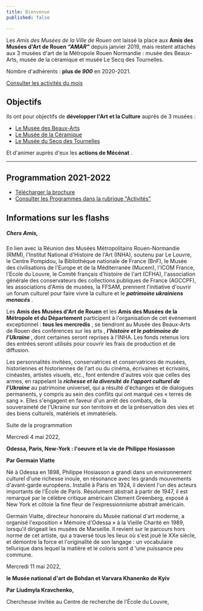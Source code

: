 ```yaml
---
title: Bienvenue
published: false

---
```

Les _Amis des Musées de la Ville de Rouen_ ont laissé la place aux **Amis des Musées d'Art de Rouen**      **_"AMAR"_** depuis janvier 2019, mais restent attachés aux 3 musées d'art de la Métropole Rouen Normandie : musée des Beaux-Arts, musée de la céramique et musée Le Secq des Tournelles.

Nombre d'adhérents : **plus de _900_** en 2020-2021.

[Consulter les activités du mois](/pages/activites-du-mois.html)

## Objectifs

Ils ont pour objectifs de **développer l'Art et la Culture** auprès de 3 musées :

* [Le Musée des Beaux-Arts](http://mbarouen.fr/fr)
* [Le Musée de la Céramique](http://museedelaceramique.fr/fr)
* [Le Musée du Secq des Tournelles](http://museelesecqdestournelles.fr/fr)

Et d'animer auprès d'eux les **actions de Mécénat** .

***

## Programmation 2021-2022

* [Télécharger la brochure](/fichiers/brochure-amar-2021-2022.pdf)
* [Consulter les Programmes dans la rubrique "Activités"](/pages/activites.html)

## **Informations sur les flashs**

##### Chers Amis,

En lien avec la Réunion des Musées Métropolitains Rouen-Normandie (RMM), l'Institut National d'Histoire de l'Art (INHA), soutenu par Le Louvre, le Centre Pompidou, la Bibliothèque nationale de France (BnF), le Musée des civilisations de l'Europe et de la Méditerranée (Mucem), l'ICOM France, l'Ecole du Louvre, le Comité français d'histoire de l'art (CFHA), l'association générale des conservateurs des collections publiques de France (AGCCPF), les associations d'Amis de musées, la FFSAM, prennent l'initiative d'ouvrir un forum culturel pour faire vivre la culture et le **_patrimoine ukrainiens menacés_** .

Les **Amis des Musées d'Art de Rouen** et les **Amis des Musées de la Métropole et du Département** participent à l'organisation de cet événement exceptionnel : **tous les mercredis** , se tiendront au Musée des Beaux-Arts de Rouen des conférences sur les arts , **_l'histoire et le patrimoine de l'Ukraine_** , dont certaines seront reprises à l'INHA. Les fonds retenus lors des entrées seront utilisés pour couvrir les frais de production et de diffusion.

Les personnalités invitées, conservatrices et conservatrices de musées, historiennes et historiennes de l'art ou du cinéma, écrivaines et écrivains, cinéastes, artistes visuels, etc., font entendre d'autres voix que celles des armes, en rappelant la **_richesse et la diversité de l'apport culturel de l'Ukraine_** au patrimoine universel, qui a résulté d'échanges et de dialogues permanents, y compris au sein des conflits qui ont marqué ces « terres de sang ». Elles s'engagent en faveur d'un arrêt des combats, de la souveraineté de l'Ukraine sur son territoire et de la préservation des vies et des biens culturels, matériels et immatériels.

Suite de la programmation

Mercredi 4 mai 2022,

**Odessa, Paris, New-York : l'oeuvre et la vie de Philippe Hosiasson**

**Par Germain Viatte**

Né à Odessa en 1898, Philippe Hosiasson a grandi dans un environnement culturel d'une richesse inouïe, en résonance avec les grands mouvements d'avant-garde européens. Installé à Paris en 1924, il devient l'un des acteurs importants de l'École de Paris. Résolument abstrait à partir de 1947, il est remarqué par le célèbre critique américain Clement Greenberg, exposé à New York et côtoie la fine fleur de l'expressionnisme abstrait américain.

Germain Viatte, directeur honoraire du Musée national d'art moderne, a organisé l'exposition « Mémoire d'Odessa » à la Vieille Charité en 1989, lorsqu'il dirigeait les musées de Marseille. Il revient sur le parcours hors norme de cet artiste, qui a traversé tous les lieux où s'est joué le XXe siècle, et démontre la force et l'originalité de son langage : un vocabulaire tellurique dans lequel la matière et le coloris sont d 'une puissance peu commune.

Mercredi 11 mai 2022,

**le Musée national d'art de Bohdan et Varvara Khanenko de Kyiv**

**Par**  **Liudmyla Kravchenko,**

Chercheuse invitée au Centre de recherche de l'École du Louvre,